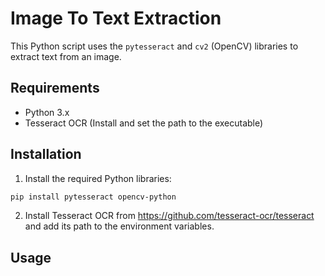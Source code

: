 # Image To Text Extraction

This Python script uses the `pytesseract` and `cv2` (OpenCV) libraries to extract text from an image.

## Requirements

- Python 3.x
- Tesseract OCR (Install and set the path to the executable)

## Installation

1. Install the required Python libraries:

```bash
pip install pytesseract opencv-python
```

2. Install Tesseract OCR from https://github.com/tesseract-ocr/tesseract and add its path to the environment variables.

## Usage

